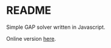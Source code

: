 # README #

Simple GAP solver written in Javascript.

Online version [here](http://acco93.altervista.org/ssd).